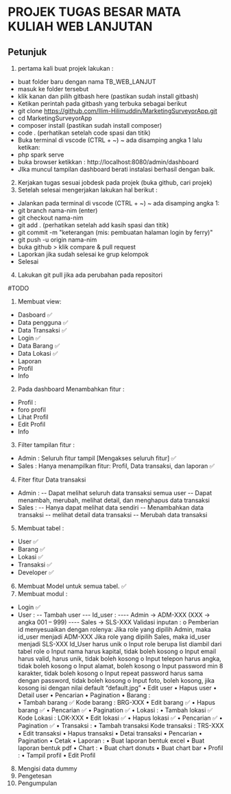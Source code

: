 # PROJEK TUGAS BESAR MATA KULIAH WEB LANJUTAN

## Petunjuk

1. pertama kali buat projek lakukan :

- buat folder baru dengan nama TB_WEB_LANJUT
- masuk ke folder tersebut
- klik kanan dan pilih gitbash here (pastikan sudah install gitbash)
- Ketikan perintah pada gitbash yang terbuka sebagai berikut
- git clone https://github.com/Ilim-Hilimuddin/MarketingSurveyorApp.git
- cd MarketingSurveyorApp
- composer install (pastikan sudah install composer)
- code . (perhatikan setelah code spasi dan titik)
- Buka terminal di vscode (CTRL + ~) ~ ada disamping angka 1 lalu ketikan:
- php spark serve
- buka browser ketikkan : http://localhost:8080/admin/dashboard
- JIka muncul tampilan dashboard berati instalasi berhasil dengan baik.

2. Kerjakan tugas sesuai jobdesk pada projek (buka github, cari projek)
3. Setelah selesai mengerjakan lakukan hal berikut :

- Jalankan pada terminal di vscode (CTRL + ~) ~ ada disamping angka 1:
- git branch nama-nim (enter)
- git checkout nama-nim
- git add . (perhatikan setelah add kasih spasi dan titik)
- git commit -m "keterangan (mis: pembuatan halaman login by ferry)"
- git push -u origin nama-nim
- buka github > klik compare & pull request
- Laporkan jika sudah selesai ke grup kelompok
- Selesai

4. Lakukan git pull jika ada perubahan pada repositori

#TODO
1. Membuat view:
- Dasboard 	✅
- Data pengguna ✅	
- Data Transaksi ✅
- Login  ✅		
- Data Barang ✅
- Data Lokasi ✅
- Laporan
- Profil
- Info 
2. Pada dashboard Menambahkan fitur :
- Profil :
- foro profil
- Lihat Profil
- Edit Profil
- Info
3. Filter tampilan fitur :
- Admin	: Seluruh fitur tampil [Mengakses seluruh fitur] ✅
- Sales	: Hanya menampilkan fitur: Profil, Data transaksi, dan laporan ✅
4. Fiter fitur Data transaksi
- Admin	: 
-- Dapat melihat seluruh data transaksi semua user 
-- Dapat menambah, merubah, melihat detail, dan menghapus data transaksi
- Sales	: 
-- Hanya dapat melihat data sendiri
-- Menambahkan data transaksi
-- melihat detail data transaksi
-- Merubah data transaksi
5. Membuat tabel :
- User ✅
- Barang ✅
- Lokasi ✅
- Transaksi ✅
- Developer ✅
6. Membuat Model untuk semua tabel. ✅
7. Membuat modul :
- Login  ✅
- User :
-- Tambah user
--- Id_user :
---- Admin -> ADM-XXX (XXX -> angka 001 – 999)
---- Sales -> SLS-XXX
Validasi inputan :
o	Pemberian id menyesuaikan dengan rolenya:
Jika role yang dipilih Admin, maka id_user menjadi ADM-XXX
Jika role yang dipilih Sales, maka id_user menjadi SLS-XXX
Id_User harus unik
o	Input role berupa list diambil dari tabel role
o	Input nama harus kapital, tidak boleh kosong
o	Input email harus valid, harus unik, tidak boleh kosong
o	Input telepon harus angka, tidak boleh kosong
o	Input alamat, boleh kosong
o	Input password min 8 karakter, tidak boleh kosong
o	Input repeat password harus sama dengan password, tidak boleh kosong
o	Input foto, boleh kosong, jika kosong isi dengan nilai default “default.jpg”
•	Edit user
•	Hapus user
•	Detail user
•	Pencarian
•	Pagination
•	Barang :  
•	Tambah barang ✅
Kode barang	: BRG-XXX
•	Edit barang ✅ 
•	Hapus barang ✅
•	Pencarian ✅
•	Pagination ✅ 
•	Lokasi :
•	Tambah lokasi ✅
Kode Lokasi : LOK-XXX
•	Edit lokasi ✅
•	Hapus lokasi ✅
•	Pencarian ✅
•	Pagination ✅
•	Transaksi :
•	Tambah transaksi
Kode transaksi : TRS-XXX
•	Edit transaksi
•	Hapus transaksi
•	Detai transaksi
•	Pencarian
•	Pagination
•	Cetak
•	Laporan :
•	Buat laporan bentuk excel
•	Buat laporan bentuk pdf
•	Chart :
•	Buat chart donuts
•	Buat chart bar
•	Profil :
•	Tampil profil
•	Edit Profil
8.	Mengisi data dummy
9.	Pengetesan
10.	Pengumpulan




